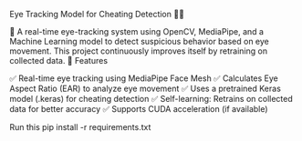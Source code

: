 Eye Tracking Model for Cheating Detection 🎯👀

🚀 A real-time eye-tracking system using OpenCV, MediaPipe, and a Machine Learning model to detect suspicious behavior based on eye movement. This project continuously improves itself by retraining on collected data.
🔹 Features

✅ Real-time eye tracking using MediaPipe Face Mesh
✅ Calculates Eye Aspect Ratio (EAR) to analyze eye movement
✅ Uses a pretrained Keras model (.keras) for cheating detection
✅ Self-learning: Retrains on collected data for better accuracy
✅ Supports CUDA acceleration (if available)


Run this 
pip install -r requirements.txt
